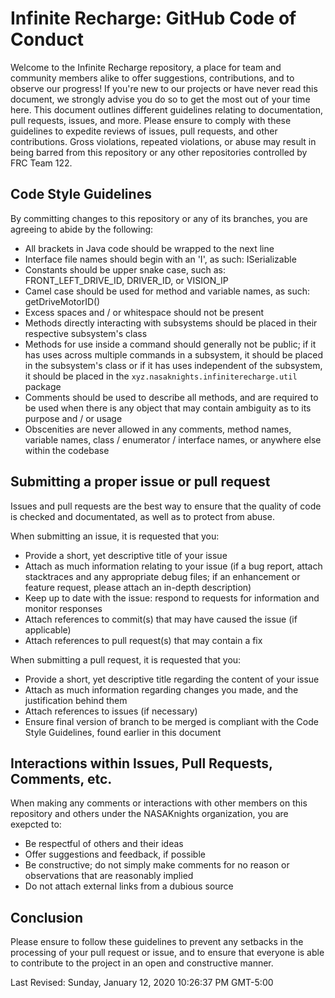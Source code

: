 # Infinite Recharge: GitHub Code of Conduct

Welcome to the Infinite Recharge repository, a place for team and community members alike to offer suggestions, contributions, and to observe our progress!
If you're new to our projects or have never read this document, we strongly advise you do so to get the most out of your time here. This document outlines different guidelines relating to documentation, pull requests, issues, and more.
Please ensure to comply with these guidelines to expedite reviews of issues, pull requests, and other contributions. Gross violations, repeated violations, or abuse may result in being barred from this repository or any other repositories controlled by FRC Team 122.

## Code Style Guidelines

By committing changes to this repository or any of its branches, you are agreeing to abide by the following:

- All brackets in Java code should be wrapped to the next line
- Interface file names should begin with an 'I', as such: ISerializable
- Constants should be upper snake case, such as: FRONT_LEFT_DRIVE_ID, DRIVER_ID, or VISION_IP
- Camel case should be used for method and variable names, as such: getDriveMotorID()
- Excess spaces and / or whitespace should not be present
- Methods directly interacting with subsystems should be placed in their respective subsystem's class
- Methods for use inside a command should generally not be public; if it has uses across multiple commands in a subsystem, it should be placed in the subsystem's class or if it has uses independent of the subsystem, it should be placed in the `xyz.nasaknights.infiniterecharge.util` package
- Comments should be used to describe all methods, and are required to be used when there is any object that may contain ambiguity as to its purpose and / or usage
- Obscenities are never allowed in any comments, method names, variable names, class / enumerator / interface names, or anywhere else within the codebase

## Submitting a proper issue or pull request

Issues and pull requests are the best way to ensure that the quality of code is checked and documentated, as well as to protect from abuse.

When submitting an issue, it is requested that you:

- Provide a short, yet descriptive title of your issue
- Attach as much information relating to your issue (if a bug report, attach stacktraces and any appropriate debug files; if an enhancement or feature request, please attach an in-depth description)
- Keep up to date with the issue: respond to requests for information and monitor responses
- Attach references to commit(s) that may have caused the issue (if applicable)
- Attach references to pull request(s) that may contain a fix

When submitting a pull request, it is requested that you:

- Provide a short, yet descriptive title regarding the content of your issue
- Attach as much information regarding changes you made, and the justification behind them
- Attach references to issues (if necessary)
- Ensure final version of branch to be merged is compliant with the Code Style Guidelines, found earlier in this document

## Interactions within Issues, Pull Requests, Comments, etc.

When making any comments or interactions with other members on this repository and others under the NASAKnights organization, you are exepcted to:

- Be respectful of others and their ideas
- Offer suggestions and feedback, if possible
- Be constructive; do not simply make comments for no reason or observations that are reasonably implied
- Do not attach external links from a dubious source

## Conclusion

Please ensure to follow these guidelines to prevent any setbacks in the processing of your pull request or issue, and to ensure that everyone is able to contribute to the project in an open and constructive manner.

Last Revised: Sunday, January 12, 2020 10:26:37 PM GMT-5:00
